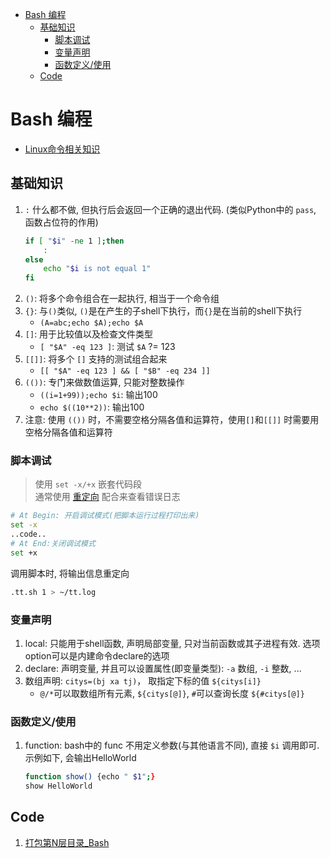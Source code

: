 <!-- TOC -->

- [Bash 编程](#bash-编程)
    - [基础知识](#基础知识)
        - [脚本调试](#脚本调试)
        - [变量声明](#变量声明)
        - [函数定义/使用](#函数定义使用)
    - [Code](#code)

<!-- /TOC -->

# Bash 编程

- [Linux命令相关知识](/README.md#Linux)

## 基础知识
1. `:` 什么都不做, 但执行后会返回一个正确的退出代码. (类似Python中的 `pass`, 函数占位符的作用)
    ```Bash
    if [ "$i" -ne 1 ];then
        :
    else
        echo "$i is not equal 1"
    fi
    ```
1. `()`: 将多个命令组合在一起执行, 相当于一个命令组
1. `{}`: 与`()`类似, `()`是在产生的子shell下执行，而`{}`是在当前的shell下执行
    - `(A=abc;echo $A);echo $A`
1. `[]`: 用于比较值以及检查文件类型
    - `[ "$A" -eq 123 ]`: 测试 `$A` ?= 123
1. `[[]]`: 将多个 `[]` 支持的测试组合起来
    - `[[ "$A" -eq 123 ] && [ "$B" -eq 234 ]]`
1. `(())`: 专门来做数值运算, 只能对整数操作
    - `((i=1+99));echo $i`: 输出100
    - `echo $((10**2))`: 输出100
1. 注意: 使用 `(())` 时，不需要空格分隔各值和运算符，使用`[]`和`[[]]` 时需要用空格分隔各值和运算符
    
### 脚本调试
> 使用 `set -x/+x` 嵌套代码段  
> 通常使用 [重定向](/OS/Linux/summary.md#重定向) 配合来查看错误日志

```Bash
# At Begin: 开启调试模式(把脚本运行过程打印出来)
set -x
..code..
# At End:关闭调试模式
set +x
```
调用脚本时, 将输出信息重定向
```Bash
.tt.sh 1 > ~/tt.log
```

### 变量声明
1. local: 只能用于shell函数, 声明局部变量, 只对当前函数或其子进程有效. 选项option可以是内建命令declare的选项
2. declare: 声明变量, 并且可以设置属性(即变量类型): `-a` 数组, `-i` 整数, ...
3. 数组声明: `citys=(bj xa tj)`， 取指定下标的值 `${citys[i]}`
    - `@/*`可以取数组所有元素, `${citys[@]}`, `#`可以查询长度 `${#citys[@]}`

### 函数定义/使用
1. function: bash中的 func 不用定义参数(与其他语言不同), 直接 `$i` 调用即可. 示例如下, 会输出HelloWorld
    ```Bash
    function show() {echo " $1";}
    show HelloWorld
    ```
    
## Code
1. [打包第N层目录_Bash](/Lib/ZipNLevelFile_Bash.md)